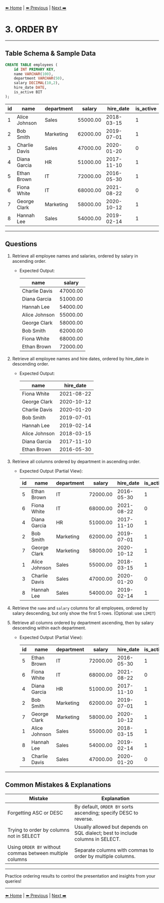 [⬅️ Home](README.md) | [⬅️ Previous](02-select-columns.md) | [Next ➡️](04-count.md)

# 3. ORDER BY

---

## Table Schema & Sample Data

```sql
CREATE TABLE employees (
    id INT PRIMARY KEY,
    name VARCHAR(100),
    department VARCHAR(50),
    salary DECIMAL(10,2),
    hire_date DATE,
    is_active BIT
);
```

| id | name          | department | salary   | hire\_date | is\_active |
| -- | ------------- | ---------- | -------- | ---------- | ---------- |
| 1  | Alice Johnson | Sales      | 55000.00 | 2018-03-15 | 1       |
| 2  | Bob Smith     | Marketing  | 62000.00 | 2019-07-01 | 1       |
| 3  | Charlie Davis | Sales      | 47000.00 | 2020-01-20 | 0      |
| 4  | Diana Garcia  | HR         | 51000.00 | 2017-11-10 | 1       |
| 5  | Ethan Brown   | IT         | 72000.00 | 2016-05-30 | 1       |
| 6  | Fiona White   | IT         | 68000.00 | 2021-08-22 | 0      |
| 7  | George Clark  | Marketing  | 58000.00 | 2020-10-12 | 1       |
| 8  | Hannah Lee    | Sales      | 54000.00 | 2019-02-14 | 1       |

---

## Questions

1. Retrieve all employee names and salaries, ordered by salary in ascending order.

   * Expected Output:

     | name          | salary   |
     | ------------- | -------- |
     | Charlie Davis | 47000.00 |
     | Diana Garcia  | 51000.00 |
     | Hannah Lee    | 54000.00 |
     | Alice Johnson | 55000.00 |
     | George Clark  | 58000.00 |
     | Bob Smith     | 62000.00 |
     | Fiona White   | 68000.00 |
     | Ethan Brown   | 72000.00 |

2. Retrieve all employee names and hire dates, ordered by hire\_date in descending order.

   * Expected Output:

     | name          | hire\_date |
     | ------------- | ---------- |
     | Fiona White   | 2021-08-22 |
     | George Clark  | 2020-10-12 |
     | Charlie Davis | 2020-01-20 |
     | Bob Smith     | 2019-07-01 |
     | Hannah Lee    | 2019-02-14 |
     | Alice Johnson | 2018-03-15 |
     | Diana Garcia  | 2017-11-10 |
     | Ethan Brown   | 2016-05-30 |

3. Retrieve all columns ordered by department in ascending order.

   * Expected Output (Partial View):

     | id | name          | department | salary   | hire\_date | is\_active |
     | -- | ------------- | ---------- | -------- | ---------- | ---------- |
     | 5  | Ethan Brown   | IT         | 72000.00 | 2016-05-30 | 1       |
     | 6  | Fiona White   | IT         | 68000.00 | 2021-08-22 | 0      |
     | 4  | Diana Garcia  | HR         | 51000.00 | 2017-11-10 | 1       |
     | 2  | Bob Smith     | Marketing  | 62000.00 | 2019-07-01 | 1       |
     | 7  | George Clark  | Marketing  | 58000.00 | 2020-10-12 | 1       |
     | 1  | Alice Johnson | Sales      | 55000.00 | 2018-03-15 | 1       |
     | 3  | Charlie Davis | Sales      | 47000.00 | 2020-01-20 | 0      |
     | 8  | Hannah Lee    | Sales      | 54000.00 | 2019-02-14 | 1       |

4. Retrieve the `name` and `salary` columns for all employees, ordered by salary descending, but only show the first 5 rows. (Optional: use `LIMIT`)

5. Retrieve all columns ordered by department ascending, then by salary descending within each department.

   * Expected Output (Partial View):

     | id | name          | department | salary   | hire\_date | is\_active |
     | -- | ------------- | ---------- | -------- | ---------- | ---------- |
     | 5  | Ethan Brown   | IT         | 72000.00 | 2016-05-30 | 1       |
     | 6  | Fiona White   | IT         | 68000.00 | 2021-08-22 | 0      |
     | 4  | Diana Garcia  | HR         | 51000.00 | 2017-11-10 | 1       |
     | 2  | Bob Smith     | Marketing  | 62000.00 | 2019-07-01 | 1       |
     | 7  | George Clark  | Marketing  | 58000.00 | 2020-10-12 | 1       |
     | 1  | Alice Johnson | Sales      | 55000.00 | 2018-03-15 | 1       |
     | 8  | Hannah Lee    | Sales      | 54000.00 | 2019-02-14 | 1       |
     | 3  | Charlie Davis | Sales      | 47000.00 | 2020-01-20 | 0      |

---

## Common Mistakes & Explanations

| Mistake                                                  | Explanation                                                                    |
| -------------------------------------------------------- | ------------------------------------------------------------------------------ |
| Forgetting ASC or DESC                                   | By default, `ORDER BY` sorts ascending; specify DESC to reverse.               |
| Trying to order by columns not in SELECT                 | Usually allowed but depends on SQL dialect; best to include columns in SELECT. |
| Using `ORDER BY` without commas between multiple columns | Separate columns with commas to order by multiple columns.                     |

---

Practice ordering results to control the presentation and insights from your queries!

---

[⬅️ Home](README.md) | [⬅️ Previous](02-select-columns.md) | [Next ➡️](04-count.md)
